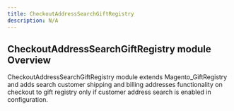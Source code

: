 ```yaml
---
title: CheckoutAddressSearchGiftRegistry
description: N/A
---
```


## CheckoutAddressSearchGiftRegistry module Overview

CheckoutAddressSearchGiftRegistry module extends Magento_GiftRegistry and adds search customer shipping and billing addresses functionality on checkout to gift registry only if customer address search is enabled in configuration.
